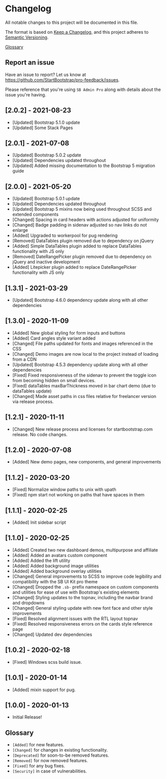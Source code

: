 # Changelog

All notable changes to this project will be documented in this file.

The format is based on [Keep a Changelog](https://keepachangelog.com/en/1.0.0/),
and this project adheres to [Semantic Versioning](https://semver.org/spec/v2.0.0.html).

[Glossary](#glossary)

## Report an issue

Have an issue to report? Let us know at <https://github.com/StartBootstrap/pro-feedback/issues>.

Please reference that you're using `SB Admin Pro`
along with details about the issue you're having.

## [2.0.2] - 2021-08-23

- [Updated] Bootstrap 5.1.0 update
- [Updated] Some Stack Pages

## [2.0.1] - 2021-07-08

- [Updated] Bootstrap 5.0.2 update
- [Updated] Dependencies updated throughout
- [Updated] Added missing documentation to the Bootstrap 5 migration guide

## [2.0.0] - 2021-05-20

- [Updated] Bootstrap 5.0.1 update
- [Updated] Dependencies updated throughout
- [Updated] Bootstrap 5 mixins now being used throughout SCSS and extended components
- [Changed] Spacing in card headers with actions adjusted for uniformity
- [Changed] Badge padding in sidenav adjusted so nav links do not enlarge
- [Added] Upgraded to workerpool for pug rendering
- [Removed] DataTables plugin removed due to dependency on jQuery
- [Added] Simple DataTables plugin added to replace DataTables functionality with JS only
- [Removed] DateRangePicker plugin removed due to dependency on jQuery and inactive development
- [Added] Litepicker plugin added to replace DateRangePicker functionality with JS only

## [1.3.1] - 2021-03-29

- [Updated] Bootstrap 4.6.0 dependency update along with all other dependencies

## [1.3.0] - 2020-11-09

- [Added] New global styling for form inputs and buttons
- [Added] Card angles style variant added
- [Changed] File paths updated for fonts and images referenced in the CSS
- [Changed] Demo images are now local to the project instead of loading from a CDN
- [Updated] Bootstrap 4.5.3 dependency update along with all other dependencies
- [Fixed] Fixed responsiveness of the sidenav to prevent the toggle icon from becoming hidden
on small devices.
- [Fixed] dataTables maxBarThickness moved in bar chart demo (due to dataTables update)
- [Changed] Made asset paths in css files relative for freelancer version via release process.

## [1.2.1] - 2020-11-11

- [Changed] New release process and licenses for startbootstrap.com release. No code changes.

## [1.2.0] - 2020-07-08

- [Added] New demo pages, new components, and general improvements

## [1.1.2] - 2020-03-20

- [Fixed] Normalize window paths to unix with upath
- [Fixed] npm start not working on paths that have spaces in them

## [1.1.1] - 2020-02-25

- [Added] Init sidebar script

## [1.1.0] - 2020-02-25

- [Added] Created two new dashboard demos, multipurpose and affiliate
- [Added] Added an avatars custom component
- [Added] Added the lift utility
- [Added] Added background image utilities
- [Added] Added background overlay utilities
- [Changed] General improvements to SCSS to improve code legibility and compatibility with the SB
UI Kit pro theme
- [Changed] Dropped the `.sb-` prefix namespace on custom components and utilities for ease of use
with Bootstrap's existing elements
- [Changed] Styling updates to the topnav, including the navbar brand and dropdowns
- [Changed] General styling update with new font face and other style improvements
- [Fixed] Resolved alignment issues with the RTL layout topnav
- [Fixed] Resolved responsiveness errors on the cards style reference page
- [Changed] Updated dev dependencies

## [1.0.2] - 2020-02-18

- [Fixed] Windows scss build issue.

## [1.0.1] - 2020-01-14

- [Added] mixin support for pug.

## [1.0.0] - 2020-01-13

- Initial Release!

## Glossary

- `[Added]` for new features.
- `[Changed]` for changes in existing functionality.
- `[Deprecated]` for soon-to-be removed features.
- `[Removed]` for now removed features.
- `[Fixed]` for any bug fixes.
- `[Security]` in case of vulnerabilities.
